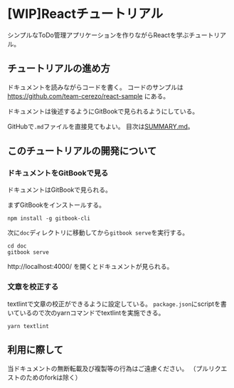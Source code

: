 # [WIP]Reactチュートリアル

シンプルなToDo管理アプリケーションを作りながらReactを学ぶチュートリアル。

## チュートリアルの進め方

ドキュメントを読みながらコードを書く。
コードのサンプルは https://github.com/team-cerezo/react-sample にある。

ドキュメントは後述するようにGitBookで見られるようにしている。

GitHubで`.md`ファイルを直接見てもよい。
目次は[SUMMARY.md](./doc/SUMMARY.md)。

## このチュートリアルの開発について

### ドキュメントをGitBookで見る

ドキュメントはGitBookで見られる。

まずGitBookをインストールする。

```console
npm install -g gitbook-cli
```

次に`doc`ディレクトリに移動してから`gitbook serve`を実行する。

```
cd doc
gitbook serve
```

http://localhost:4000/ を開くとドキュメントが見られる。

### 文章を校正する

textlintで文章の校正ができるように設定している。
`package.json`にscriptを書いているので次のyarnコマンドでtextlintを実施できる。

```console
yarn textlint
```

## 利用に際して

当ドキュメントの無断転載及び複製等の行為はご遠慮ください。
（プルリクエストのためのforkは除く）


